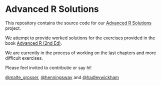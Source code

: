 # Advanced R Solutions

This repository contains the source code for our [Advanced R Solutions](https://advanced-r-solutions.rbind.io/) project.

We attempt to provide worked solutions for the exercises provided in the book [Advanced R (2nd Ed)](https://adv-r.hadley.nz/).

We are currently in the process of working on the last chapters and more difficult exercises.

Please feel invited to contributie or say hi!

[@malte_grosser](https://twitter.com/malte_grosser), [@henningsway](https://twitter.com/henningsway) and [@hadleywickham](https://twitter.com/hadleywickham)
